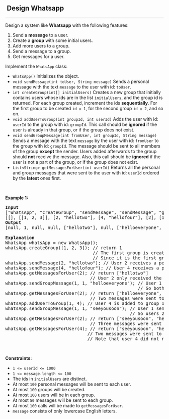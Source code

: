 <h2>  Design Whatsapp</h2><hr><div><p>Design a system like <strong>Whatsapp</strong> with the following features:</p>

<ol>
	<li>Send a <strong>message</strong> to a user.</li>
	<li>Create a <strong>group</strong> with some initial users.</li>
	<li>Add more users to a group.</li>
	<li>Send a message to a group.</li>
	<li>Get messages for a user.</li>
</ol>

<p>Implement the <code>WhatsApp</code> class:</p>

<ul>
	<li><code>WhatsApp()</code> Initializes the object.</li>
	<li><code>void sendMessage(int toUser, String message)</code> Sends a personal message with the text <code>message</code> to the user with id: <code>toUser</code>.</li>
	<li><code>int createGroup(int[] initialUsers)</code> Creates a new group that initially contains users whose ids are in the list <code>initialUsers</code>, and the group id is returned. For each group created, increment the ids <strong>sequentially</strong>. For the first group to be created <code>id = 1</code>, for the second group <code>id = 2</code>, and so on.</li>
	<li><code>void addUserToGroup(int groupId, int userId)</code> Adds the user with id: <code>userId</code> to the group with id: <code>groupId</code>. This call should be <strong>ignored</strong> if the user is already in that group, or if the group does not exist.</li>
	<li><code>void sendGroupMessage(int fromUser, int groupId, String message)</code> Sends a message with the text <code>message</code> by the user with id: <code>fromUser</code> to the group with id: <code>groupId</code>. The message should be sent to all members of the group <strong>except</strong> the sender. Users added afterwards to the group should <strong>not</strong> receive the message. Also, this call should be <strong>ignored</strong> if the user is not a part of the group, or if the group does not exist.</li>
	<li><code>List&lt;String&gt; getMessagesForUser(int userId)</code> Returns all the personal and group messages that were sent to the user with id: <code>userId</code> ordered by the <strong>latest</strong> ones first.</li>
</ul>

<p>&nbsp;</p>
<p><strong class="example">Example 1:</strong></p>

<pre><strong>Input</strong>
["WhatsApp", "createGroup", "sendMessage", "sendMessage", "getMessagesForUser", "sendGroupMessage", "getMessagesForUser", "addUserToGroup", "sendGroupMessage", "getMessagesForUser", "getMessagesForUser"]
[[], [[1, 2, 3]], [2, "hellotwo"], [4, "hellofour"], [2], [1, 1, "helloeveryone"], [2], [1, 4], [1, 1, "seeyousoon"], [2], [4]]
<strong>Output</strong>
[null, 1, null, null, ["hellotwo"], null, ["helloeveryone", "hellotwo"], null, null, ["seeyousoon", "helloeveryone", "hellotwo"], ["seeyousoon", "hellofour"]]

<strong>Explanation</strong>
WhatsApp whatsApp = new WhatsApp();
whatsApp.createGroup([1, 2, 3]); // return 1
                                 // The first group is created containing the users [1,2,3].
                                 // Since it is the first group, its id will be 1.
whatsApp.sendMessage(2, "hellotwo"); // User 2 receives a personal message "hellotwo".
whatsApp.sendMessage(4, "hellofour"); // User 4 receives a personal message "hellofour".
whatsApp.getMessagesForUser(2); // return ["hellotwo"]
                                // User 2 only received the message "hellotwo" so far.
whatsApp.sendGroupMessage(1, 1, "helloeveryone"); // User 1 sends a message to group 1.
                                                  // So both users 2 and 3 receive the message.
whatsApp.getMessagesForUser(2); // return ["helloeveryone", "hellotwo"]
                                // Two messages were sent to user 2 so far.
whatsApp.addUserToGroup(1, 4); // User 4 is added to group 1.
whatsApp.sendGroupMessage(1, 1, "seeyousoon"); // User 1 sends a message to group 1.
                                               // So users 2, 3, and 4 receive the message.
whatsApp.getMessagesForUser(2); // return ["seeyousoon", "helloeveryone", "hellotwo"]
                                // Three messages were sent to user 2.
whatsApp.getMessagesForUser(4); // return ["seeyousoon", "hellofour"]
                               // Two messages were sent to user 4, so we return them.
                               // Note that user 4 did not receive the message "helloeveryone".
</pre>

<p>&nbsp;</p>
<p><strong>Constraints:</strong></p>

<ul>
	<li><code>1 &lt;= userId &lt;= 1000</code></li>
	<li><code>1 &lt;= message.length &lt;= 100</code></li>
	<li>The ids in <code>initialUsers</code> are distinct.</li>
	<li>At most <code>100</code> personal messages will be sent to each user.</li>
	<li>At most <code>100</code> groups will be created.</li>
	<li>At most <code>100</code> users will be in each group.</li>
	<li>At most <code>50</code> messages will be sent to each group.</li>
	<li>At most <code>100</code> calls will be made to <code>getMessagesForUser</code>.</li>
	<li><code>message</code> consists of only lowercase English letters.</li>
</ul>
</div>